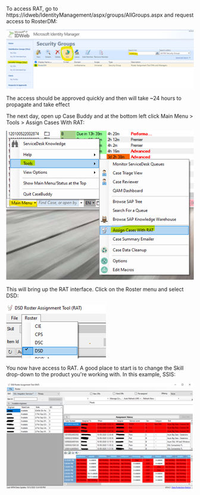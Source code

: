 To access RAT, go to https://idweb/IdentityManagement/aspx/groups/AllGroups.aspx and request access to RosterDM:

![image.png](/.attachments/image-28d5e5b9-51be-4c9c-ab48-3b2d8971ff3d.png)

The access should be approved quickly and then will take ~24 hours to propagate and take effect

The next day, open up Case Buddy and at the bottom left click Main Menu > Tools > Assign Cases With RAT:

![image.png](/.attachments/image-eb33076c-a3c3-442b-a619-fb798551c475.png)

This will bring up the RAT interface.  Click on the Roster menu and select DSD:

![image.png](/.attachments/image-1bced3e2-385c-4e67-998d-590e8080ff8a.png)

You now have access to RAT.  A good place to start is to change the Skill drop-down to the product you're working with.  In this example, SSIS:

![image.png](/.attachments/image-e344436d-97a5-4224-b40a-bd2a2daf492d.png)